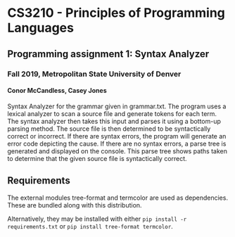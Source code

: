# CS3210 - Principles of Programming Languages
## Programming assignment 1: Syntax Analyzer
### Fall 2019, Metropolitan State University of Denver
#### Conor McCandless, Casey Jones

Syntax Analyzer for the grammar given in grammar.txt.
The program uses a lexical analyzer to scan a source file and generate tokens for each term.
The syntax analyzer then takes this input and parses it using a bottom-up parsing method.
The source file is then determined to be syntactically correct or incorrect.
If there are syntax errors, the program will generate an error code depicting the cause.
If there are no syntax errors, a parse tree is generated and displayed on the console.
This parse tree shows paths taken to determine that the given source file is syntactically correct.

## Requirements

The external modules tree-format and termcolor are used as dependencies.
These are bundled along with this distribution.

Alternatively, they may be installed with either `pip install -r requirements.txt` or `pip install tree-format termcolor`.

